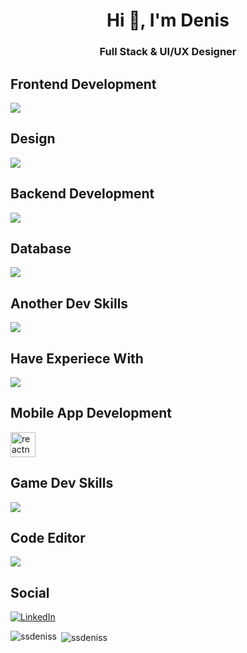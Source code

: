 <h1 align="center">Hi 👋, I'm Denis</h1>
<h3 align="center">Full Stack & UI/UX Designer</h3>

Frontend Development <br> 
---
<p>
  <a href="https://skillicons.dev">
    <img src="https://skillicons.dev/icons?i=js,ts,html,css,sass,react,redux,tailwind,bootstrap,materialui,git,github,gitlab,vscode,vite,vue,webpack,gulp,pug,babel " />
  </a>
</p>

Design <br> 
---
<p>
  <a href="https://skillicons.dev">
    <img src="https://skillicons.dev/icons?i=ps,ae,au,ai,pr,autocad,blender,figma," />
  </a>
</p>

Backend Development <br> 
---
<p>
  <a href="https://skillicons.dev">
    <img src="https://skillicons.dev/icons?i=nodejs,spring,express,nestjs,java,spring,maven,hibernate" />
   </a>
</p>

Database <br>
---
<p>
  <a href="https://skillicons.dev">
    <img src="https://skillicons.dev/icons?i=mongodb,mysql,"/>
  </a>
</p>

Another Dev Skills <br> 
---
<p>
  <a href="https://skillicons.dev">
    <img src="https://skillicons.dev/icons?i=docker,postman,powershell,arduino," />
  </a>
</p>

Have Experiece With <br>
---
<p>
  <a href="https://skillicons.dev">
    <img src="https://skillicons.dev/icons?i=c,cpp,py,linux,matlab,octave,nextjs,bash,fastapi,gatsby,php,angular" />
  </a>
</p>

Mobile App Development <br>
---
<p>
  <a href="https://skillicons.dev">
     <img src="https://reactnative.dev/img/header_logo.svg" alt="reactnative" width="40" height="40"/>
  </a>
</p>

Game Dev Skills <br>
---
<p>
  <a href="https://skillicons.dev">
    <img src="https://skillicons.dev/icons?i=godot," />
  </a>
</p>

Code Editor <br>
---
<p>
  <a href="https://skillicons.dev">
    <img src="https://skillicons.dev/icons?i=vscode,idea,visualstudio" />
  </a>
</p>

Social <br>
---
<p style="display: flex; align-item: center;">
    <img src="https://skillicons.dev/icons?i=linkedin" />
   <a href="https://www.linkedin.com/in/seremet-denis-530893250/">LinkedIn</a>
</p>

<p><img align="left" src="https://github-readme-stats.vercel.app/api/top-langs?username=ssdeniss&show_icons=true&locale=en&layout=compact" alt="ssdeniss" /></p>

<p>&nbsp;<img align="center" src="https://github-readme-stats.vercel.app/api?username=ssdeniss&show_icons=true&locale=en" alt="ssdeniss" /></p>
